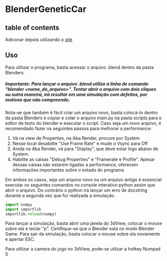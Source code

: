 # BlenderGeneticCar

## table of contents

Adiconar depois utilizando o [site](https://ecotrust-canada.github.io/markdown-toc/)

## Uso

Para utilizar o programa, basta acessar o arquivo .blend dentro da pasta Blenders.

##### Importante: Para lançar o arquivo .blend utilize a linha de comando "blender <nome_do_arquivo>". Tentar abrir o arquivo com dois cliques ou outra maneira, irá resultar em uma simulação com defeitos, por motivos que não compreendo.

Nota-se que também é fácil criar um arquivo novo, basta colocá-lo dentro da pasta Blenders e copiar e colar o arquivo main.py na pasta scripts para o editor de texto do blender e executar o script. Caso seja um novo arquivo, é recomendado fazer os seguintes passos para melhorar a performance:

1. Vá na view de Properties, na Aba Render, procure por System
2. Nesse local desabilite "Use Frame Rate" e mude o Vsync para Off
3. Ainda na Aba Render, vá para "Display", que deve estar logo abaixo de System.
4. Habilite as caixas "Debug Properties" e "Framerate e Profile". Apesar dessas caixas não estarem ligadas a performance, oferecem informações importantes sobre o estado do programa

Em ambos os casos, seja um arquivo novo ou um arquivo antigo é essencial executar os seguintes comandos no console interativo python assim que abrir o arquivo. Do contrário o python irá lançar um erro de docstring durante a segunda vez que for realizada a simulação.

``` python
import numpy
import importlib
importlib.reload(numpy)
```

Para lançar a simulação, basta abrir uma janela do 3dView, colocar o mouse sobre ela e teclar "p". Certifique-se que o Blender está no modo Blender Game. Para sair da simulação, basta colocar o mouse sobre ela novamente e apertar ESC.

Para utilizar a camera do jogo no 3dView, pode-se utilzar a hotkey Numpad 0



